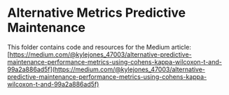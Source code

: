 # Alternative Metrics Predictive Maintenance

This folder contains code and resources for the Medium article:
[https://medium.com/@kylejones_47003/alternative-predictive-maintenance-performance-metrics-using-cohens-kappa-wilcoxon-t-and-99a2a886ad5f](https://medium.com/@kylejones_47003/alternative-predictive-maintenance-performance-metrics-using-cohens-kappa-wilcoxon-t-and-99a2a886ad5f)
